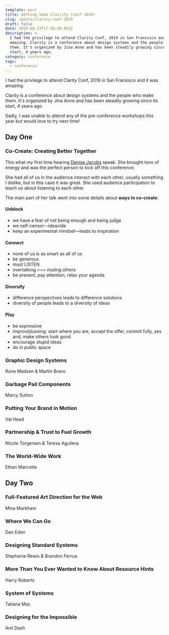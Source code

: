```yaml
---
template: post
title: Getting Some Clairity (Conf 2019)
slug: /posts/clarity-conf-2019
draft: false
date: 2019-08-23T17:58:48.855Z
description: >-
  I had the privilege to attend Clarity Conf, 2019 in San Fransisco and it was
  amazing. Clarity is a conference about design systems and the people who make
  them. It's organized by Jina Anne and has been steadily growing since its
  start, 4 years ago.
category: conference
tags:
  - conference
---
```

I had the privilege to attend Clarity Conf, 2019 in San Fransisco and it was amazing. 

Clarity is a conference about design systems and the people who make them. It's organized by Jina Anne and has been steadily growing since its start, 4 years ago.

Sadly, I was unable to attend any of the pre-conference workshops this year but would love to try next time!

## Day One

### Co-Create: Creating Better Together

This what my first time hearing [Denise Jacobs](https://twitter.com/denisejacobs) speak. She brought tons of energy and was the perfect person to kick off this conference. 

She had all of us in the audience interact with each other, usually something I dislike, but in this case it was great. She used audience participation to teach us about listening to each other.

The main part of her talk went into some details about **ways to co-create**:

#### Unblock

* we have a fear of not being enough and being judge
* we self-censor—ideacide
* keep an experimental mindset—leads to inspiration

#### Connect

* none of us is as smart as all of us
* be generous
* must LISTEN
* overtalking === muting others
* be present, pay attention, relax your agenda

#### Diversify

* difference perspectives leads to difference solutions
* diversity of people leads to a diversity of ideas

#### Play

* be expressive
* improv/plussing: start where you are, accept the offer, commit fully, yes and, make others look good
* encourage stupid ideas
* do in public space

### Graphic Design Systems

Rune Madsen & Martin Bravo

### Garbage Pail Components

Marcy Sutton

### Putting Your Brand in Motion

Val Head

### Partnership & Trust to Fuel Growth

Nicole Torgersen & Teresa Aguilera

### The World-Wide Work

Ethan Marcotte

## Day Two

### Full-Featured Art Direction for the Web

Mina Markham

### Where We Can Go

Dan Eden

### Designing Standard Systems

Stephanie Rewis & Brandon Ferrua

### More Than You Ever Wanted to Know About Resource Hints

Harry Roberts

### System of Systems

Tatiana Mac

### Designing for the Impossible

Anil Dash
